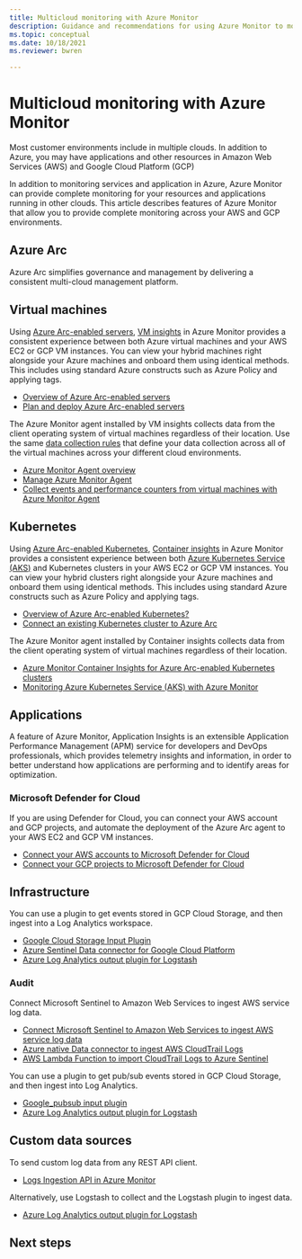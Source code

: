 ```yaml
---
title: Multicloud monitoring with Azure Monitor
description: Guidance and recommendations for using Azure Monitor to monitor resources and applications in other clouds.
ms.topic: conceptual
ms.date: 10/18/2021
ms.reviewer: bwren

---
```


# Multicloud monitoring with Azure Monitor
Most customer environments include in multiple clouds. In addition to Azure, you may have applications and other resources in Amazon Web Services (AWS) and Google Cloud Platform (GCP)

In addition to monitoring services and application in Azure, Azure Monitor can provide complete monitoring for your resources and applications running in other clouds. This article describes features of Azure Monitor that allow you to provide complete monitoring across your AWS and GCP environments.


## Azure Arc
Azure Arc simplifies governance and management by delivering a consistent multi-cloud management platform. 

## Virtual machines
Using [Azure Arc-enabled servers](../azure-arc/servers/overview.md), [VM insights](vm/vminsights-overview.md) in Azure Monitor provides a consistent experience between both Azure virtual machines and your AWS EC2 or GCP VM instances. You can view your hybrid machines right alongside your Azure machines and onboard them using identical methods. This includes using standard Azure constructs such as Azure Policy and applying tags.

- [Overview of Azure Arc-enabled servers](../azure-arc/servers/overview.md)
- [Plan and deploy Azure Arc-enabled servers](../azure-arc/servers/plan-at-scale-deployment.md)

The Azure Monitor agent installed by VM insights collects data from the client operating system of virtual machines regardless of their location. Use the same [data collection rules](essentials/data-collection-rule-overview.md) that define your data collection across all of the virtual machines across your different cloud environments.

- [Azure Monitor Agent overview](agents/agents-overview.md)
- [Manage Azure Monitor Agent](agents/azure-monitor-agent-manage.md)
- [Collect events and performance counters from virtual machines with Azure Monitor Agent](agents/data-collection-rule-azure-monitor-agent.md)



## Kubernetes
Using [Azure Arc-enabled Kubernetes](../azure-arc/servers/overview.md), [Container insights](containers/container-insights-overview.md) in Azure Monitor provides a consistent experience between both [Azure Kubernetes Service (AKS)](../aks/intro-kubernetes.md) and Kubernetes clusters in your AWS EC2 or GCP VM instances. You can view your hybrid clusters right alongside your Azure machines and onboard them using identical methods. This includes using standard Azure constructs such as Azure Policy and applying tags.

- [Overview of Azure Arc-enabled Kubernetes?](../azure-arc/kubernetes/overview.md)
- [Connect an existing Kubernetes cluster to Azure Arc](../azure-arc/kubernetes/quickstart-connect-cluster.md)

The Azure Monitor agent installed by Container insights collects data from the client operating system of virtual machines regardless of their location. 

- [Azure Monitor Container Insights for Azure Arc-enabled Kubernetes clusters](containers/container-insights-enable-arc-enabled-clusters.md)
- [Monitoring Azure Kubernetes Service (AKS) with Azure Monitor](../aks/monitor-aks.md)

## Applications
A feature of Azure Monitor, Application Insights is an extensible Application Performance Management (APM) service for developers and DevOps professionals, which provides telemetry insights and information, in order to better understand how applications are performing and to identify areas for optimization.



### Microsoft Defender for Cloud
If you are using Defender for Cloud, you can connect your AWS account and GCP projects, and automate the deployment of the Azure Arc agent to your AWS EC2 and GCP VM instances.

- [Connect your AWS accounts to Microsoft Defender for Cloud](../defender-for-cloud/quickstart-onboard-aws.md)
- [Connect your GCP projects to Microsoft Defender for Cloud](../defender-for-cloud/quickstart-onboard-gcp.md)





## Infrastructure

You can use a plugin to get events stored in GCP Cloud Storage, and then ingest into a Log Analytics workspace.

- [Google Cloud Storage Input Plugin](https://www.elastic.co/guide/en/logstash/current/plugins-inputs-google_cloud_storage.html)
- [Azure Sentinel Data connector for Google Cloud Platform](https://github.com/andedevsecops/azure-sentinel-gcp-data-connector)
- [Azure Log Analytics output plugin for Logstash](https://github.com/Azure/Azure-Sentinel/tree/master/DataConnectors/microsoft-logstash-output-azure-loganalytics)


### Audit
Connect Microsoft Sentinel to Amazon Web Services to ingest AWS service log data.

- [Connect Microsoft Sentinel to Amazon Web Services to ingest AWS service log data](../sentinel/connect-aws.md)
- [Azure native Data connector to ingest AWS CloudTrail Logs](https://github.com/andedevsecops/AWS-CloudTrail-AzFunc)
- [AWS Lambda Function to import CloudTrail Logs to Azure Sentinel](https://github.com/andedevsecops/aws-data-connector-az-sentinel)

You can use a plugin to get pub/sub events stored in GCP Cloud Storage, and then ingest into Log Analytics.

- [Google_pubsub input plugin](https://www.elastic.co/guide/en/logstash/current/plugins-inputs-google_pubsub.html#plugins-inputs-google_pubsub)
- [Azure Log Analytics output plugin for Logstash](https://github.com/Azure/Azure-Sentinel/tree/master/DataConnectors/microsoft-logstash-output-azure-loganalytics)


## Custom data sources

To send custom log data from any REST API client.

- [Logs Ingestion API in Azure Monitor](logs/logs-ingestion-api-overview.md)

Alternatively, use Logstash to collect and the Logstash plugin to ingest data.

- [Azure Log Analytics output plugin for Logstash](https://github.com/Azure/Azure-Sentinel/tree/master/DataConnectors/microsoft-logstash-output-azure-loganalytics)

## Next steps

